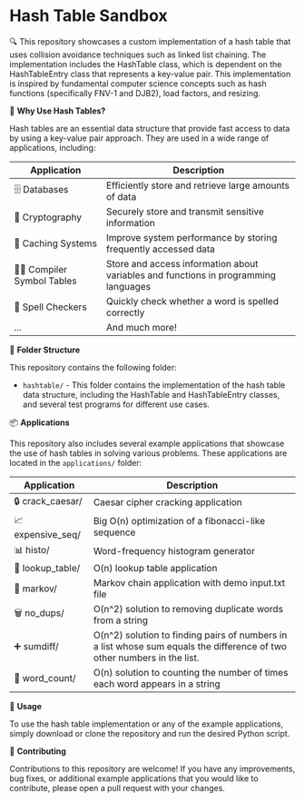 # Hash Table Sandbox

🔍 This repository showcases a custom implementation of a hash table that uses collision avoidance techniques such as linked list chaining. The implementation includes the HashTable class, which is dependent on the HashTableEntry class that represents a key-value pair. This implementation is inspired by fundamental computer science concepts such as hash functions (specifically FNV-1 and DJB2), load factors, and resizing.

👀 **Why Use Hash Tables?**

Hash tables are an essential data structure that provide fast access to data by using a key-value pair approach. They are used in a wide range of applications, including:

Application | Description
------------|------------
🗄️ Databases | Efficiently store and retrieve large amounts of data
🔐 Cryptography | Securely store and transmit sensitive information
💾 Caching Systems | Improve system performance by storing frequently accessed data
👨‍💻 Compiler Symbol Tables | Store and access information about variables and functions in programming languages
📝 Spell Checkers | Quickly check whether a word is spelled correctly
... | And much more!

📂 **Folder Structure**

This repository contains the following folder:

- `hashtable/` - This folder contains the implementation of the hash table data structure, including the HashTable and HashTableEntry classes, and several test programs for different use cases.

📦 **Applications**

This repository also includes several example applications that showcase the use of hash tables in solving various problems. These applications are located in the `applications/` folder:

Application | Description
------------|------------
🔒 crack_caesar/ | Caesar cipher cracking application
📈 expensive_seq/ | Big O(n) optimization of a fibonacci-like sequence
📊 histo/ | Word-frequency histogram generator
🔎 lookup_table/ | O(n) lookup table application
🔗 markov/ | Markov chain application with demo input.txt file
🗑️ no_dups/ | O(n^2) solution to removing duplicate words from a string
➕ sumdiff/ | O(n^2) solution to finding pairs of numbers in a list whose sum equals the difference of two other numbers in the list.
📝 word_count/ | O(n) solution to counting the number of times each word appears in a string

🔧 **Usage**

To use the hash table implementation or any of the example applications, simply download or clone the repository and run the desired Python script.

📝 **Contributing**

Contributions to this repository are welcome! If you have any improvements, bug fixes, or additional example applications that you would like to contribute, please open a pull request with your changes.